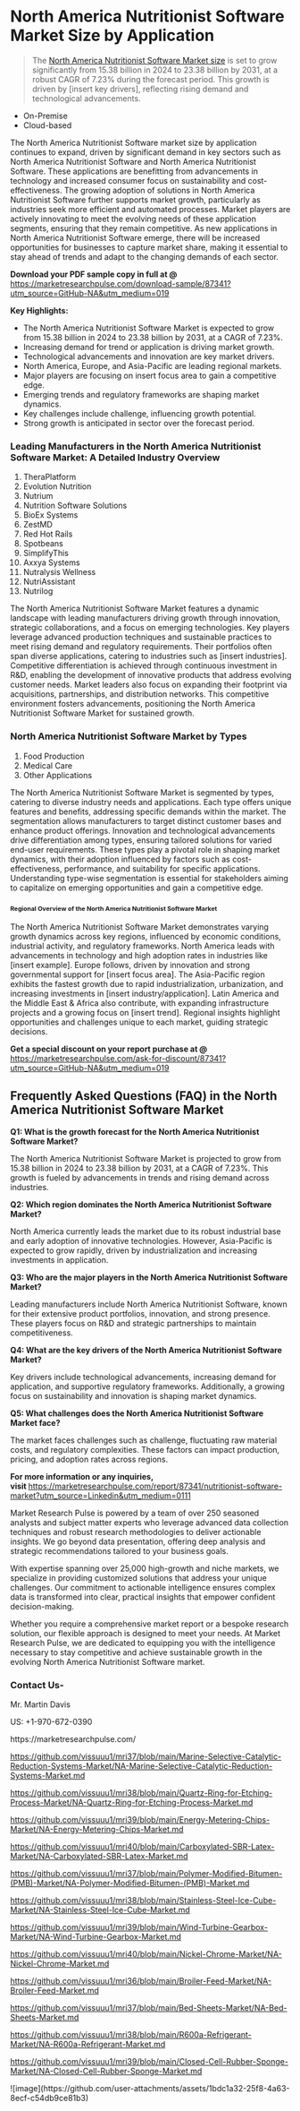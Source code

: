 <h1>North America Nutritionist Software Market&nbsp;Size by Application</h1><blockquote><p>The <a href="https://marketresearchpulse.com/download-sample/87341?utm_source=GitHub-NA&amp;utm_medium=019">North America Nutritionist Software Market size</a> is set to grow significantly from 15.38 billion in 2024 to 23.38 billion by 2031, at a robust CAGR of 7.23% during the forecast period. This growth is driven by [insert key drivers], reflecting rising demand and technological advancements.</p></blockquote><ul><li>On-Premise <li> Cloud-based</li></ul><p>The North America Nutritionist Software market size by application continues to expand, driven by significant demand in key sectors such as North America Nutritionist Software and North America Nutritionist Software. These applications are benefitting from advancements in technology and increased consumer focus on sustainability and cost-effectiveness. The growing adoption of solutions in North America Nutritionist Software further supports market growth, particularly as industries seek more efficient and automated processes. Market players are actively innovating to meet the evolving needs of these application segments, ensuring that they remain competitive. As new applications in North America Nutritionist Software emerge, there will be increased opportunities for businesses to capture market share, making it essential to stay ahead of trends and adapt to the changing demands of each sector.</p><p><strong>Download your PDF sample copy in full at @ </strong><a href="https://marketresearchpulse.com/download-sample/87341?utm_source=GitHub-NA&amp;utm_medium=019">https://marketresearchpulse.com/download-sample/87341?utm_source=GitHub-NA&amp;utm_medium=019</a></p><p><strong>Key Highlights: </strong></p><ul><li>The North America Nutritionist Software Market is expected to grow from 15.38 billion in 2024 to 23.38 billion by 2031, at a CAGR of 7.23%.</li><li>Increasing demand for trend or application is driving market growth.</li><li>Technological advancements and innovation are key market drivers.</li><li>North America, Europe, and Asia-Pacific are leading regional markets.</li><li>Major players are focusing on insert focus area to gain a competitive edge.</li><li>Emerging trends and regulatory frameworks are shaping market dynamics.</li><li>Key challenges include challenge, influencing growth potential.</li><li>Strong growth is anticipated in sector over the forecast period.</li></ul><h3>Leading Manufacturers in the North America Nutritionist Software Market: A Detailed Industry Overview</h3><ol><li>TheraPlatform</li><li>Evolution Nutrition</li><li>Nutrium</li><li>Nutrition Software Solutions</li><li>BioEx Systems</li><li>ZestMD</li><li>Red Hot Rails</li><li>Spotbeans</li><li>SimplifyThis</li><li>Axxya Systems</li><li>Nutralysis Wellness</li><li>NutriAssistant</li><li>Nutrilog</li></ol><div class="flex max-w-full flex-col flex-grow"><div class="min-h-8 text-message flex w-full flex-col items-end gap-2 whitespace-normal break-words [.text-message+&amp;]:mt-5" dir="auto" data-message-author-role="assistant" data-message-id="fd8432e4-4910-450d-b182-61b7bfb0a01f" data-message-model-slug="gpt-4o"><div class="flex w-full flex-col gap-1 empty:hidden first:pt-[3px]"><div class="markdown prose w-full break-words dark:prose-invert light"><p>The North America Nutritionist Software Market features a dynamic landscape with leading manufacturers driving growth through innovation, strategic collaborations, and a focus on emerging technologies. Key players leverage advanced production techniques and sustainable practices to meet rising demand and regulatory requirements. Their portfolios often span diverse applications, catering to industries such as [insert industries]. Competitive differentiation is achieved through continuous investment in R&amp;D, enabling the development of innovative products that address evolving customer needs. Market leaders also focus on expanding their footprint via acquisitions, partnerships, and distribution networks. This competitive environment fosters advancements, positioning the North America Nutritionist Software Market for sustained growth.</p></div></div></div></div><h3>North America Nutritionist Software Market by Types</h3><ol><li>Food Production <li> Medical Care <li> Other Applications</li></ol><div class="flex max-w-full flex-col flex-grow"><div class="min-h-8 text-message flex w-full flex-col items-end gap-2 whitespace-normal break-words [.text-message+&amp;]:mt-5" dir="auto" data-message-author-role="assistant" data-message-id="084470be-0bb7-4664-bddf-5156b4f41249" data-message-model-slug="gpt-4o-mini"><div class="flex w-full flex-col gap-1 empty:hidden first:pt-[3px]"><div class="markdown prose w-full break-words dark:prose-invert light"><p>The North America Nutritionist Software Market is segmented by types, catering to diverse industry needs and applications. Each type offers unique features and benefits, addressing specific demands within the market. The segmentation allows manufacturers to target distinct customer bases and enhance product offerings. Innovation and technological advancements drive differentiation among types, ensuring tailored solutions for varied end-user requirements. These types play a pivotal role in shaping market dynamics, with their adoption influenced by factors such as cost-effectiveness, performance, and suitability for specific applications. Understanding type-wise segmentation is essential for stakeholders aiming to capitalize on emerging opportunities and gain a competitive edge.</p></div></div></div></div><h3><span style="font-size: 11px;">Regional Overview of the North America Nutritionist Software Market</span></h3><div class="flex max-w-full flex-col flex-grow"><div class="min-h-8 text-message flex w-full flex-col items-end gap-2 whitespace-normal break-words [.text-message+&amp;]:mt-5" dir="auto" data-message-author-role="assistant" data-message-id="e9038762-ce64-4e30-91c9-9bd413514231" data-message-model-slug="gpt-4o-mini"><div class="flex w-full flex-col gap-1 empty:hidden first:pt-[3px]"><div class="markdown prose w-full break-words dark:prose-invert light"><p>The North America Nutritionist Software Market demonstrates varying growth dynamics across key regions, influenced by economic conditions, industrial activity, and regulatory frameworks. North America leads with advancements in technology and high adoption rates in industries like [insert example]. Europe follows, driven by innovation and strong governmental support for [insert focus area]. The Asia-Pacific region exhibits the fastest growth due to rapid industrialization, urbanization, and increasing investments in [insert industry/application]. Latin America and the Middle East &amp; Africa also contribute, with expanding infrastructure projects and a growing focus on [insert trend]. Regional insights highlight opportunities and challenges unique to each market, guiding strategic decisions.</p></div></div></div></div><p><strong>Get a special discount on your report purchase at @ </strong><a href="https://marketresearchpulse.com/ask-for-discount/87341?utm_source=GitHub-NA&amp;utm_medium=019">https://marketresearchpulse.com/ask-for-discount/87341?utm_source=GitHub-NA&amp;utm_medium=019</a></p><h2>Frequently Asked Questions (FAQ) in the North America Nutritionist Software Market</h2><p><strong>Q1: What is the growth forecast for the North America Nutritionist Software Market?</strong></p><p>The North America Nutritionist Software Market is projected to grow from 15.38 billion in 2024 to 23.38 billion by 2031, at a CAGR of 7.23%. This growth is fueled by advancements in trends and rising demand across industries.</p><p><strong>Q2: Which region dominates the North America Nutritionist Software Market?</strong></p><p>North America currently leads the market due to its robust industrial base and early adoption of innovative technologies. However, Asia-Pacific is expected to grow rapidly, driven by industrialization and increasing investments in application.</p><p><strong>Q3: Who are the major players in the North America Nutritionist Software Market?</strong></p><p>Leading manufacturers include North America Nutritionist Software, known for their extensive product portfolios, innovation, and strong presence. These players focus on R&amp;D and strategic partnerships to maintain competitiveness.</p><p><strong>Q4: What are the key drivers of the North America Nutritionist Software Market?</strong></p><p>Key drivers include technological advancements, increasing demand for application, and supportive regulatory frameworks. Additionally, a growing focus on sustainability and innovation is shaping market dynamics.</p><p><strong>Q5: What challenges does the North America Nutritionist Software Market face?</strong></p><p>The market faces challenges such as challenge, fluctuating raw material costs, and regulatory complexities. These factors can impact production, pricing, and adoption rates across regions.</p><p><strong>For more information or any inquiries, visit&nbsp;</strong><a href="https://marketresearchpulse.com/report/87341/nutritionist-software-market?utm_source=Linkedin&utm_medium=0111">https://marketresearchpulse.com/report/87341/nutritionist-software-market?utm_source=Linkedin&utm_medium=0111</a></p><p>Market Research Pulse is powered by a team of over 250 seasoned analysts and subject matter experts who leverage advanced data collection techniques and robust research methodologies to deliver actionable insights. We go beyond data presentation, offering deep analysis and strategic recommendations tailored to your business goals.</p><p>With expertise spanning over 25,000 high-growth and niche markets, we specialize in providing customized solutions that address your unique challenges. Our commitment to actionable intelligence ensures complex data is transformed into clear, practical insights that empower confident decision-making.</p><p>Whether you require a comprehensive market report or a bespoke research solution, our flexible approach is designed to meet your needs. At Market Research Pulse, we are dedicated to equipping you with the intelligence necessary to stay competitive and achieve sustainable growth in the evolving North America Nutritionist Software market.</p><h3><strong>Contact Us-</strong></h3><p>Mr. Martin Davis</p><p>US: +1-970-672-0390</p><p>https://marketresearchpulse.com/</p><p><a href="https://github.com/vissuuu1/mri37/blob/main/Marine-Selective-Catalytic-Reduction-Systems-Market/NA-Marine-Selective-Catalytic-Reduction-Systems-Market.md">https://github.com/vissuuu1/mri37/blob/main/Marine-Selective-Catalytic-Reduction-Systems-Market/NA-Marine-Selective-Catalytic-Reduction-Systems-Market.md</a></p><p><a href="https://github.com/vissuuu1/mri38/blob/main/Quartz-Ring-for-Etching-Process-Market/NA-Quartz-Ring-for-Etching-Process-Market.md">https://github.com/vissuuu1/mri38/blob/main/Quartz-Ring-for-Etching-Process-Market/NA-Quartz-Ring-for-Etching-Process-Market.md</a></p><p><a href="https://github.com/vissuuu1/mri39/blob/main/Energy-Metering-Chips-Market/NA-Energy-Metering-Chips-Market.md">https://github.com/vissuuu1/mri39/blob/main/Energy-Metering-Chips-Market/NA-Energy-Metering-Chips-Market.md</a></p><p><a href="https://github.com/vissuuu1/mri40/blob/main/Carboxylated-SBR-Latex-Market/NA-Carboxylated-SBR-Latex-Market.md">https://github.com/vissuuu1/mri40/blob/main/Carboxylated-SBR-Latex-Market/NA-Carboxylated-SBR-Latex-Market.md</a></p><p><a href="https://github.com/vissuuu1/mri37/blob/main/Polymer-Modified-Bitumen-(PMB)-Market/NA-Polymer-Modified-Bitumen-(PMB)-Market.md">https://github.com/vissuuu1/mri37/blob/main/Polymer-Modified-Bitumen-(PMB)-Market/NA-Polymer-Modified-Bitumen-(PMB)-Market.md</a></p><p><a href="https://github.com/vissuuu1/mri38/blob/main/Stainless-Steel-Ice-Cube-Market/NA-Stainless-Steel-Ice-Cube-Market.md">https://github.com/vissuuu1/mri38/blob/main/Stainless-Steel-Ice-Cube-Market/NA-Stainless-Steel-Ice-Cube-Market.md</a></p><p><a href="https://github.com/vissuuu1/mri39/blob/main/Wind-Turbine-Gearbox-Market/NA-Wind-Turbine-Gearbox-Market.md">https://github.com/vissuuu1/mri39/blob/main/Wind-Turbine-Gearbox-Market/NA-Wind-Turbine-Gearbox-Market.md</a></p><p><a href="https://github.com/vissuuu1/mri40/blob/main/Nickel-Chrome-Market/NA-Nickel-Chrome-Market.md">https://github.com/vissuuu1/mri40/blob/main/Nickel-Chrome-Market/NA-Nickel-Chrome-Market.md</a></p><p><a href="https://github.com/vissuuu1/mri36/blob/main/Broiler-Feed-Market/NA-Broiler-Feed-Market.md">https://github.com/vissuuu1/mri36/blob/main/Broiler-Feed-Market/NA-Broiler-Feed-Market.md</a></p><p><a href="https://github.com/vissuuu1/mri37/blob/main/Bed-Sheets-Market/NA-Bed-Sheets-Market.md">https://github.com/vissuuu1/mri37/blob/main/Bed-Sheets-Market/NA-Bed-Sheets-Market.md</a></p><p><a href="https://github.com/vissuuu1/mri38/blob/main/R600a-Refrigerant-Market/NA-R600a-Refrigerant-Market.md">https://github.com/vissuuu1/mri38/blob/main/R600a-Refrigerant-Market/NA-R600a-Refrigerant-Market.md</a></p><p><a href="https://github.com/vissuuu1/mri39/blob/main/Closed-Cell-Rubber-Sponge-Market/NA-Closed-Cell-Rubber-Sponge-Market.md">https://github.com/vissuuu1/mri39/blob/main/Closed-Cell-Rubber-Sponge-Market/NA-Closed-Cell-Rubber-Sponge-Market.md</a></p>
![image](https://github.com/user-attachments/assets/1bdc1a32-25f8-4a63-8ecf-c54db9ce81b3)
